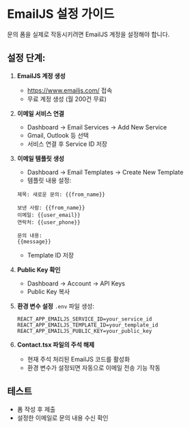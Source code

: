 # EmailJS 설정 가이드

문의 폼을 실제로 작동시키려면 EmailJS 계정을 설정해야 합니다.

## 설정 단계:

1. **EmailJS 계정 생성**
   - https://www.emailjs.com/ 접속
   - 무료 계정 생성 (월 200건 무료)

2. **이메일 서비스 연결**
   - Dashboard → Email Services → Add New Service
   - Gmail, Outlook 등 선택
   - 서비스 연결 후 Service ID 저장

3. **이메일 템플릿 생성**
   - Dashboard → Email Templates → Create New Template
   - 템플릿 내용 설정:
   ```
   제목: 새로운 문의: {{from_name}}
   
   보낸 사람: {{from_name}}
   이메일: {{user_email}}
   연락처: {{user_phone}}
   
   문의 내용:
   {{message}}
   ```
   - Template ID 저장

4. **Public Key 확인**
   - Dashboard → Account → API Keys
   - Public Key 복사

5. **환경 변수 설정**
   `.env` 파일 생성:
   ```
   REACT_APP_EMAILJS_SERVICE_ID=your_service_id
   REACT_APP_EMAILJS_TEMPLATE_ID=your_template_id
   REACT_APP_EMAILJS_PUBLIC_KEY=your_public_key
   ```

6. **Contact.tsx 파일의 주석 해제**
   - 현재 주석 처리된 EmailJS 코드를 활성화
   - 환경 변수가 설정되면 자동으로 이메일 전송 기능 작동

## 테스트
- 폼 작성 후 제출
- 설정한 이메일로 문의 내용 수신 확인